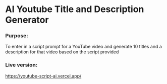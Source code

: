 # AI Youtube Title and Description Generator

### Purpose:
To enter in a script prompt for a YouTube video and generate 10 titles and a description for that video based on the script provided

### Live version:
https://youtube-script-ai.vercel.app/
